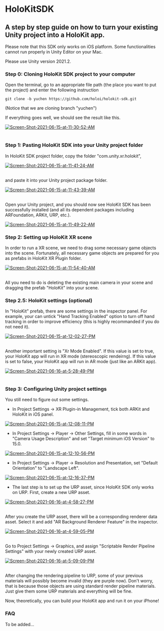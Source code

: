 # HoloKitSDK

## A step by step guide on how to turn your existing Unity project into a HoloKit app.

Please note that this SDK only works on iOS platform. Some functionalities cannot run properly in Unity Editor on your Mac.

Please use Unity version 2021.2.

### Step 0: Cloning HoloKit SDK project to your computer

Open the terminal, go to an appropriate file path (the place you want to put the project) and enter the following instruction

```
git clone -b yuchen https://github.com/holoi/holokit-sdk.git
```
(Notice that we are cloning branch "yuchen")

If everything goes well, we should see the result like this.

<a href="https://ibb.co/BGLsjjy"><img src="https://i.ibb.co/HC7gYYt/Screen-Shot-2021-06-15-at-11-30-52-AM.png" alt="Screen-Shot-2021-06-15-at-11-30-52-AM" border="0"></a><br /><a target='_blank' href='https://imgbb.com/'></a><br />


### Step 1: Pasting HoloKit SDK into your Unity project folder

In HoloKit SDK project folder, copy the folder "com.unity.xr.holokit",

<a href="https://ibb.co/Jz5Q5bz"><img src="https://i.ibb.co/HrndnMr/Screen-Shot-2021-06-15-at-11-41-24-AM.png" alt="Screen-Shot-2021-06-15-at-11-41-24-AM" border="0"></a><br /><a target='_blank' href='https://imgbb.com/'></a><br />

and paste it into your Unity project package folder.

<a href="https://ibb.co/h888Mqf"><img src="https://i.ibb.co/ysssR3S/Screen-Shot-2021-06-15-at-11-43-39-AM.png" alt="Screen-Shot-2021-06-15-at-11-43-39-AM" border="0"></a><br /><a target='_blank' href='https://imgbb.com/'></a><br />

Open your Unity project, and you should now see HoloKit SDK has been successfully installed (and all its dependent packages including ARFoundation, ARKit, URP, etc.).

<a href="https://ibb.co/b7CDQCW"><img src="https://i.ibb.co/N7JbtJV/Screen-Shot-2021-06-15-at-11-49-22-AM.png" alt="Screen-Shot-2021-06-15-at-11-49-22-AM" border="0"></a>

### Step 2: Setting up HoloKit XR scene

In order to run a XR scene, we need to drag some necessary game objects into the scene. Fortunately, all necessary game objects are prepared for you as prefabs in HoloKit XR Plugin folder.

<a href="https://ibb.co/PTDsr3n"><img src="https://i.ibb.co/VHw0LrZ/Screen-Shot-2021-06-15-at-11-54-40-AM.png" alt="Screen-Shot-2021-06-15-at-11-54-40-AM" border="0"></a><br /><a target='_blank' href='https://imgbb.com/'></a><br />

All you need to do is deleting the existing main camera in your scene and dragging the prefab "HoloKit" into your scene.

### Step 2.5: HoloKit settings (optional)

In "HoloKit" prefab, there are some settings in the inspector panel. For example, your can untick "Hand Tracking Enabled" option to turn off hand tracking in order to improve efficiency (this is highly recommanded if you do not need it).

<a href="https://ibb.co/zxrnWCQ"><img src="https://i.ibb.co/3d7r5V4/Screen-Shot-2021-06-15-at-12-02-27-PM.png" alt="Screen-Shot-2021-06-15-at-12-02-27-PM" border="0"></a><br /><a target='_blank' href='https://imgbb.com/'></a><br />

Another important setting is "Xr Mode Enabled". If this value is set to true, your HoloKit app will run in XR mode (stereoscopic rendeirng). If this value is set to false, your HoloKit app will run in AR mode (just like an ARKit app).

<a href="https://ibb.co/zGDM2f9"><img src="https://i.ibb.co/kQv7Dcb/Screen-Shot-2021-06-16-at-5-28-49-PM.png" alt="Screen-Shot-2021-06-16-at-5-28-49-PM" border="0"></a><br /><a target='_blank' href='https://nonprofitlight.com/me/calais/washington-county-emergency-medical-services-authority'></a><br />

### Step 3: Configuring Unity project settings

You still need to figure out some settings.

* In Project Settings -> XR Plugin-in Management, tick both ARKit and HoloKit in iOS panel.

<a href="https://ibb.co/vhB9nHw"><img src="https://i.ibb.co/C6tLGz1/Screen-Shot-2021-06-15-at-12-08-11-PM.png" alt="Screen-Shot-2021-06-15-at-12-08-11-PM" border="0"></a>

* In Project Settings -> Player -> Other Settings, fill in some words in "Camera Usage Description" and set "Target minimum iOS Version" to 15.0.

<a href="https://ibb.co/BZrX5qs"><img src="https://i.ibb.co/tsx7T8C/Screen-Shot-2021-06-15-at-12-10-56-PM.png" alt="Screen-Shot-2021-06-15-at-12-10-56-PM" border="0"></a>

* In Project Settings -> Player -> Resolution and Presentation, set "Default Orientation" to "Landscape Left".

<a href="https://ibb.co/tc03kNH"><img src="https://i.ibb.co/ft3QBKX/Screen-Shot-2021-06-15-at-12-16-37-PM.png" alt="Screen-Shot-2021-06-15-at-12-16-37-PM" border="0"></a>

* The last step is to set up the URP asset, since HoloKit SDK only works on URP. First, create a new URP asset.

<a href="https://ibb.co/RTYRBv0"><img src="https://i.ibb.co/PGFq9mh/Screen-Shot-2021-06-16-at-4-58-27-PM.png" alt="Screen-Shot-2021-06-16-at-4-58-27-PM" border="0"></a><br /><a target='_blank' href='https://nonprofitlight.com/me/calais/washington-county-emergency-medical-services-authority'></a><br />

After you create the URP asset, there will be a corresponding renderer data asset. Select it and add "AR Background Renderer Feature" in the inspector.

<a href="https://ibb.co/17Jc96V"><img src="https://i.ibb.co/LYhKC5w/Screen-Shot-2021-06-16-at-4-59-05-PM.png" alt="Screen-Shot-2021-06-16-at-4-59-05-PM" border="0"></a><br /><a target='_blank' href='https://nonprofitlight.com/me/calais/washington-county-emergency-medical-services-authority'></a><br />

Go to Project Settings -> Graphics, and assign "Scriptable Render Pipeline Settings" with your newly created URP asset.

<a href="https://ibb.co/68p6V1B"><img src="https://i.ibb.co/r3LnTcs/Screen-Shot-2021-06-16-at-5-09-09-PM.png" alt="Screen-Shot-2021-06-16-at-5-09-09-PM" border="0"></a><br /><a target='_blank' href='https://nonprofitlight.com/me/calais/washington-county-emergency-medical-services-authority'></a><br />

After changing the rendering pipeline to URP, some of your previous materials will possibly become invalid (they are purple now). Don't worry, that is because those objects are using standard render pipeline materials. Just give them some URP materials and everything will be fine.

Now, theoretically, you can build your HoloKit app and run it on your iPhone!

### FAQ

To be added...
